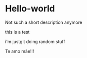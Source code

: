 # Hello-world
Not such a short description anymore


this is a test


i'm justgit  doing random stuff

Te amo mãe!!!
